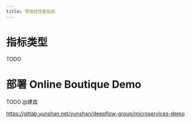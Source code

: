 ```yaml
---
title: 零侵扰性能指标
---
```


# 指标类型

TODO

# 部署 Online Boutique Demo

TODO @建昌

https://gitlab.yunshan.net/yunshan/deepflow-group/microservices-demo

